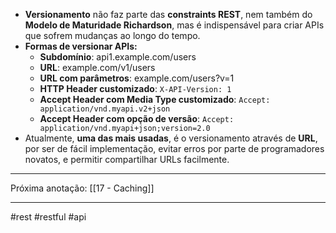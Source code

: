 - **Versionamento** não faz parte das **constraints REST**, nem também do **Modelo de Maturidade Richardson**, mas é indispensável para criar APIs que sofrem mudanças ao longo do tempo.
- **Formas de versionar APIs:**
	- **Subdomínio**: api1.example.com/users
	- **URL**: example.com/v1/users
	- **URL com parâmetros**: example.com/users?v=1
	- **HTTP Header customizado**: `X-API-Version: 1`
	- **Accept Header com Media Type customizado**: `Accept: application/vnd.myapi.v2+json`
	- **Accept Header com opção de versão**: `Accept: application/vnd.myapi+json;version=2.0`
- Atualmente, **uma das mais usadas**, é o versionamento através de **URL**, por ser de fácil implementação, evitar erros por parte de programadores novatos, e permitir compartilhar URLs facilmente.
---
Próxima anotação: [[17 - Caching]]

---
#rest #restful #api